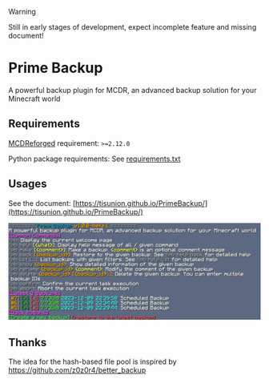 > [!WARNING]
> Still in early stages of development, expect incomplete feature and missing document!

# Prime Backup

A powerful backup plugin for MCDR, an advanced backup solution for your Minecraft world

## Requirements

[MCDReforged](https://github.com/Fallen-Breath/MCDReforged) requirement: `>=2.12.0`

Python package requirements: See [requirements.txt](requirements.txt)

## Usages

See the document: [https://tisunion.github.io/PrimeBackup/](https://tisunion.github.io/PrimeBackup/)

![!!pb command](docs/img/pb_welcome.png)

## Thanks

The idea for the hash-based file pool is inspired by https://github.com/z0z0r4/better_backup
